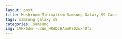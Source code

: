 ```yaml
---
layout: post
title: Mushroom Minimalism Samsung Galaxy S9 Case
tags: samsung galaxy s9
categories: samsung
img: 1VHx6dm--u3We_HRdDCBAnoKS0zux4Uf5
---
```

